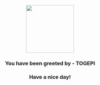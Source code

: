 <p align="center">
            <img src="https://raw.githubusercontent.com/PokeAPI/sprites/master/sprites/pokemon/175.png" width="150" height="150">
          </p>
          <h3 align="center">You have been greeted by - <b>TOGEPI</b></h3>
          <h3 align="center">Have a nice day!</h3>
